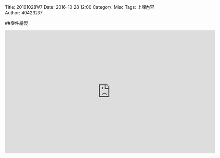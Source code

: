 Title: 20161028W7
Date: 2016-10-28 12:00
Category: Misc
Tags: 上課內容
Author: 40423237

##零件繪製


<iframe src="https://player.vimeo.com/video/199147118" width="680" height="400" frameborder="0" webkitallowfullscreen mozallowfullscreen allowfullscreen></iframe>


